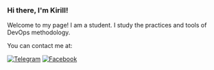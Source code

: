### Hi there, I'm Kirill!

Welcome to my page! I am a student. I study the practices and tools of DevOps methodology.

You can contact me at:

[![Telegram](https://img.shields.io/badge/-Telegram-090909?style=for-the-badge&logo=telegram&logoColor=27A0D9)](https://t.me/Daddy_Vombat)
[![Facebook](https://img.shields.io/badge/-Facebook-090909?style=for-the-badge&logo=Facebook&logoColor=1195F5)](https://www.facebook.com/kirill.vasilkov1/)



















<!--
**Buzzz-Aldrin/Buzzz-Aldrin** is a ✨ _special_ ✨ repository because its `README.md` (this file) appears on your GitHub profile.

Here are some ideas to get you started:

- 🔭 I’m currently working on ...
- 🌱 I’m currently learning ...
- 👯 I’m looking to collaborate on ...
- 🤔 I’m looking for help with ...
- 💬 Ask me about ...
- 📫 How to reach me: ...
- 😄 Pronouns: ...
- ⚡ Fun fact: ...
-->
